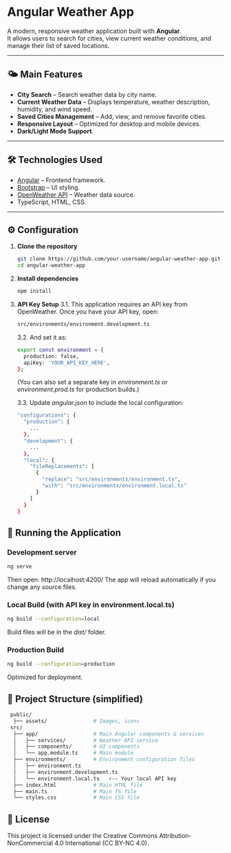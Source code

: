 # Angular Weather App

A modern, responsive weather application built with **Angular**.  
It allows users to search for cities, view current weather conditions, and manage their list of saved locations.

---

## 🌤 Main Features

- **City Search** – Search weather data by city name.
- **Current Weather Data** – Displays temperature, weather description, humidity, and wind speed.
- **Saved Cities Management** – Add, view, and remove favorite cities.
- **Responsive Layout** – Optimized for desktop and mobile devices.
- **Dark/Light Mode Support**.

---

## 🛠 Technologies Used

- [Angular](https://angular.io/) – Frontend framework.
- [Bootstrap](https://getbootstrap.com/) – UI styling.
- [OpenWeather API](https://openweathermap.org/api) – Weather data source.
- TypeScript, HTML, CSS.

---

## ⚙️ Configuration

1. **Clone the repository**  
   ```bash
   git clone https://github.com/your-username/angular-weather-app.git
   cd angular-weather-app
   ```
   
2. **Install dependencies**
   ```bash
   npm install
   ```

3. **API Key Setup**
   3.1. This application requires an API key from OpenWeather. Once you have your API key, open:
   ```bash
   src/environments/environment.development.ts
   ```
   
   3.2. And set it as:
   ```bash
   export const environment = {
     production: false,
     apiKey: 'YOUR_API_KEY_HERE',
   };
   ```
   (You can also set a separate key in <i>environment.ts</i> or <i>environment.prod.ts</i> for production builds.)

   3.3. Update <i>angular.json</i> to include the local configuration:
   ```bash
   "configurations": {
     "production": {
       ...
     },
     "development": {
       ...
     },
     "local": {
       "fileReplacements": [
         {
           "replace": "src/environments/environment.ts",
           "with": "src/environments/environment.local.ts"
         }
       ]
     }
   }
   ```

## 🚀 Running the Application

### Development server
   ```bash
   ng serve
   ```
   Then open: http://localhost:4200/
   The app will reload automatically if you change any source files.

### Local Build (with API key in environment.local.ts)
   ```bash
   ng build --configuration=local
   ```
  Build files will be in the <i>dist/</i> folder.

### Production Build
   ```bash
   ng build --configuration=production
   ```
  Optimized for deployment.

## 📂 Project Structure (simplified)
   ```bash
    public/
     ├── assets/               # Images, icons
    src/
     ├── app/                  # Main Angular components & services
     │   ├── services/         # Weather API service
     │   ├── components/       # UI components
     │   └── app.module.ts     # Main module
     ├── environments/         # Environment configuration files
     │   ├── environment.ts
     │   ├── environment.development.ts
     │   └── environment.local.ts   <-- Your local API key
     ├── index.html            # Main HTML file
     ├── main.ts               # Main TS file
     └── styles.css            # Main CSS file
   ```

## 📜 License

This project is licensed under the Creative Commons Attribution-NonCommercial 4.0 International (CC BY-NC 4.0).

